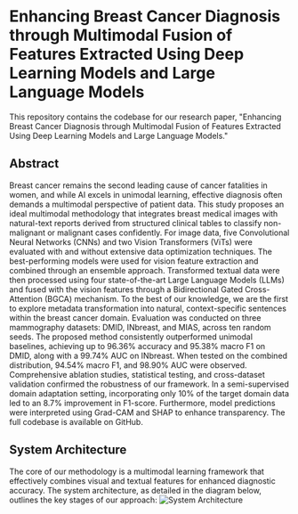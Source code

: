 # Enhancing Breast Cancer Diagnosis through Multimodal Fusion of Features Extracted Using Deep Learning Models and Large Language Models

This repository contains the codebase for our research paper, "Enhancing Breast Cancer Diagnosis through Multimodal Fusion of Features Extracted Using Deep Learning Models and Large Language Models." 

## Abstract
Breast cancer remains the second leading cause of cancer fatalities in women, and while AI excels in unimodal learning, effective diagnosis often demands a multimodal perspective of patient data. This study proposes an ideal multimodal methodology that integrates breast medical images with natural-text reports derived from structured clinical tables to classify non-malignant or malignant cases confidently. For image data, five Convolutional Neural Networks (CNNs) and two Vision Transformers (ViTs) were evaluated with and without extensive data optimization techniques. The best-performing models were used for vision feature extraction and combined through an ensemble approach. Transformed textual data were then processed using four state-of-the-art Large Language Models (LLMs) and fused with the vision features through a Bidirectional Gated Cross-Attention (BGCA) mechanism. To the best of our knowledge, we are the first to explore metadata transformation into natural, context-specific sentences within the breast cancer domain. Evaluation was conducted on three mammography datasets: DMID, INbreast, and MIAS, across ten random seeds. The proposed method consistently outperformed unimodal baselines, achieving up to 96.36\% accuracy and 95.38\% macro F1 on DMID, along with a 99.74\% AUC on INbreast. When tested on the combined distribution, 94.54\% macro F1, and 98.90\% AUC were observed. Comprehensive ablation studies, statistical testing, and cross-dataset validation confirmed the robustness of our framework. In a semi-supervised domain adaptation setting, incorporating only 10\% of the target domain data led to an 8.7\% improvement in F1-score. Furthermore, model predictions were interpreted using Grad-CAM and SHAP to enhance transparency. The full codebase is available on GitHub.

## System Architecture
The core of our methodology is a multimodal learning framework that effectively combines visual and textual features for enhanced diagnostic accuracy. The system architecture, as detailed in the diagram below, outlines the key stages of our approach:
![System Architecture](assets/Final_architecture.png)


